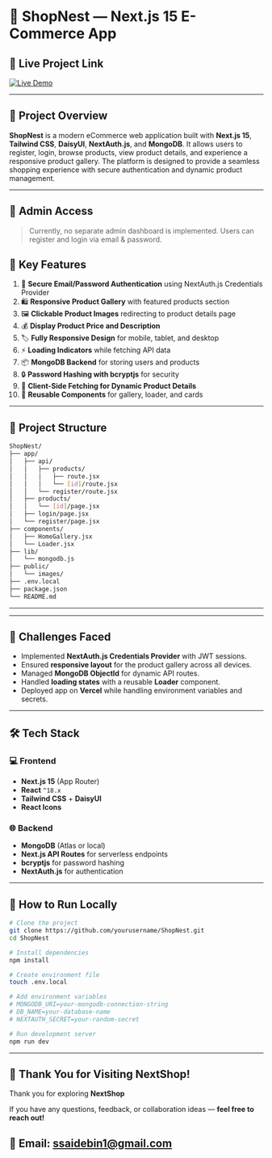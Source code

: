 # 🛒 ShopNest — Next.js 15 E-Commerce App

## 🚀 Live Project Link

[![Live Demo](https://img.shields.io/badge/Live%20Demo-%20-%2300C853?style=for-the-badge&logo=appveyor)](https://next-product-app-hivt.vercel.app/)

---

## 📌 Project Overview

**ShopNest** is a modern eCommerce web application built with **Next.js 15**, **Tailwind CSS**, **DaisyUI**, **NextAuth.js**, and **MongoDB**. It allows users to register, login, browse products, view product details, and experience a responsive product gallery. The platform is designed to provide a seamless shopping experience with secure authentication and dynamic product management.

---

## 👤 Admin Access

> Currently, no separate admin dashboard is implemented. Users can register and login via email & password.

## 🌟 Key Features

1. 🔐 **Secure Email/Password Authentication** using NextAuth.js Credentials Provider
2. 🛍️ **Responsive Product Gallery** with featured products section
3. 🖼️ **Clickable Product Images** redirecting to product details page
4. 💰 **Display Product Price and Description**
5. 🏷️ **Fully Responsive Design** for mobile, tablet, and desktop
6. ⚡ **Loading Indicators** while fetching API data
7. 📦 **MongoDB Backend** for storing users and products
8. 🔒 **Password Hashing with bcryptjs** for security
9. 🔄 **Client-Side Fetching for Dynamic Product Details**
10. 🧩 **Reusable Components** for gallery, loader, and cards

---

## 🧩 Project Structure

```bash
ShopNest/
├── app/
│   ├── api/
│   │   ├── products/
│   │   │   ├── route.jsx
│   │   │   └── [id]/route.jsx
│   │   └── register/route.jsx
│   ├── products/
│   │   └── [id]/page.jsx
│   ├── login/page.jsx
│   └── register/page.jsx
├── components/
│   ├── HomeGallery.jsx
│   └── Loader.jsx
├── lib/
│   └── mongodb.js
├── public/
│   └── images/
├── .env.local
├── package.json
└── README.md
```

---

---

## 🧪 Challenges Faced

- Implemented **NextAuth.js Credentials Provider** with JWT sessions.
- Ensured **responsive layout** for the product gallery across all devices.
- Managed **MongoDB ObjectId** for dynamic API routes.
- Handled **loading states** with a reusable **Loader** component.
- Deployed app on **Vercel** while handling environment variables and secrets.

---

## 🛠 Tech Stack

### 💻 Frontend

- **Next.js 15** (App Router)
- **React** `^18.x`
- **Tailwind CSS** + **DaisyUI**
- **React Icons**

### 🌐 Backend

- **MongoDB** (Atlas or local)
- **Next.js API Routes** for serverless endpoints
- **bcryptjs** for password hashing
- **NextAuth.js** for authentication

---

## 🚀 How to Run Locally

```bash
# Clone the project
git clone https://github.com/yourusername/ShopNest.git
cd ShopNest

# Install dependencies
npm install

# Create environment file
touch .env.local

# Add environment variables
# MONGODB_URI=your-mongodb-connection-string
# DB_NAME=your-database-name
# NEXTAUTH_SECRET=your-random-secret

# Run development server
npm run dev

```
---

## 🙌 Thank You for Visiting NextShop!

Thank you for exploring **NextShop**

If you have any questions, feedback, or collaboration ideas —
**feel free to reach out!**

📧 **Email:** ssaidebin1@gmail.com
---
```
